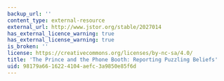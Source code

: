 ```yaml
---
backup_url: ''
content_type: external-resource
external_url: http://www.jstor.org/stable/2027014
has_external_licence_warning: true
has_external_license_warning: true
is_broken: ''
license: https://creativecommons.org/licenses/by-nc-sa/4.0/
title: 'The Prince and the Phone Booth: Reporting Puzzling Beliefs'
uid: 98179a66-1622-4104-aefc-3a9850e85f6d
---
```


